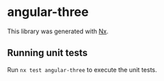 # angular-three

This library was generated with [Nx](https://nx.dev).

## Running unit tests

Run `nx test angular-three` to execute the unit tests.
